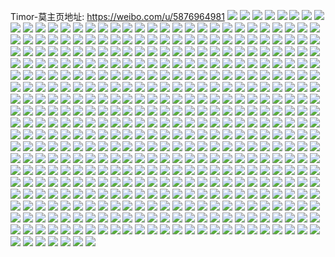 Timor-莫主页地址: https://weibo.com/u/5876964981 
![](https://wx4.sinaimg.cn/mw2000/006pJ93Lly1h924f7qcc4j31401i21kx.jpg) 
![](https://wx4.sinaimg.cn/mw2000/006pJ93Lly1h90sn4mjerj30u00u0tfz.jpg) 
![](https://wx4.sinaimg.cn/mw2000/006pJ93Lly1h8r64knorhj30u0140gus.jpg) 
![](https://wx4.sinaimg.cn/mw2000/006pJ93Lly1h8r64l2f9gj30u0140ags.jpg) 
![](https://wx4.sinaimg.cn/mw2000/006pJ93Lly1h8r64lnqp0j30u01407iq.jpg) 
![](https://wx4.sinaimg.cn/mw2000/006pJ93Lly1h8r64m9gdoj30u01407bx.jpg) 
![](https://wx4.sinaimg.cn/mw2000/006pJ93Lly1h8o0p71m53j32c03404qr.jpg) 
![](https://wx4.sinaimg.cn/mw2000/006pJ93Lly1h8o0p4442xj32c03401ky.jpg) 
![](https://wx4.sinaimg.cn/mw2000/006pJ93Lly1h8o0p9tzx6j32c0340npe.jpg) 
![](https://wx4.sinaimg.cn/mw2000/006pJ93Lly1h8o0pcf5bij32c03404qq.jpg) 
![](https://wx4.sinaimg.cn/mw2000/006pJ93Lly1h87vzho1wnj31400u0dn6.jpg) 
![](https://wx4.sinaimg.cn/mw2000/006pJ93Lly1h87w0b6fq9j31400u0gsl.jpg) 
![](https://wx4.sinaimg.cn/mw2000/006pJ93Lly1h87vznxvdzj31400u07a7.jpg) 
![](https://wx4.sinaimg.cn/mw2000/006pJ93Lly1h87w05uk1rj31400u045o.jpg) 
![](https://wx4.sinaimg.cn/mw2000/006pJ93Lly1h87vzyorx6j31400u0jyd.jpg) 
![](https://wx4.sinaimg.cn/mw2000/006pJ93Lly1h87w0hpmduj31400u0q8u.jpg) 
![](https://wx4.sinaimg.cn/mw2000/006pJ93Lly1h87w1gpc05j30u00u078z.jpg) 
![](https://wx4.sinaimg.cn/mw2000/006pJ93Lly1h87w0ys5mcj31400u0wmq.jpg) 
![](https://wx4.sinaimg.cn/mw2000/006pJ93Lly1h87w12nbzej30u00u0417.jpg) 
![](https://wx4.sinaimg.cn/mw2000/006pJ93Lly1h87w18q7slj30u00u0gpx.jpg) 
![](https://wx4.sinaimg.cn/mw2000/006pJ93Lly1h87vz7owibj30u01400w6.jpg) 
![](https://wx4.sinaimg.cn/mw2000/006pJ93Lly1h87w0rmme6j31400u0n4h.jpg) 
![](https://wx4.sinaimg.cn/mw2000/006pJ93Lly1h81mxg46z9j30u0140k13.jpg) 
![](https://wx4.sinaimg.cn/mw2000/006pJ93Lly1h81mxfarq3j30u0140afz.jpg) 
![](https://wx4.sinaimg.cn/mw2000/006pJ93Lly1h576d5pbxcj30u0140doo.jpg) 
![](https://wx4.sinaimg.cn/mw2000/006pJ93Lly1h576d8ixz3j30u0140qa7.jpg) 
![](https://wx4.sinaimg.cn/mw2000/006pJ93Lly1h576d1wsbcj30u0140ahv.jpg) 
![](https://wx4.sinaimg.cn/mw2000/006pJ93Lly1h576de9eaxj31400u0gty.jpg) 
![](https://wx4.sinaimg.cn/mw2000/006pJ93Lly1h4wvq4cy37j30tu0tu79f.jpg) 
![](https://wx4.sinaimg.cn/mw2000/006pJ93Lly1h3f3fg6i05j3280313npf.jpg) 
![](https://wx4.sinaimg.cn/mw2000/006pJ93Lly1h3f3fdq78tj328030v1l0.jpg) 
![](https://wx4.sinaimg.cn/mw2000/006pJ93Lly1h33kcjbjspj32802yokjn.jpg) 
![](https://wx4.sinaimg.cn/mw2000/006pJ93Lly1h33kcs72n7j32802yohdv.jpg) 
![](https://wx4.sinaimg.cn/mw2000/006pJ93Lly1h33kd1durzj32802yohdv.jpg) 
![](https://wx4.sinaimg.cn/mw2000/006pJ93Lly1h33kcbj1k7j32802yonpf.jpg) 
![](https://wx4.sinaimg.cn/mw2000/006pJ93Lly1h2sqs67wxoj30u0140wtz.jpg) 
![](https://wx4.sinaimg.cn/mw2000/006pJ93Lly1h2rcz3oz01j30m80m8tag.jpg) 
![](https://wx4.sinaimg.cn/mw2000/006pJ93Lly1h2rcz3y85kj30m80m80vz.jpg) 
![](https://wx4.sinaimg.cn/mw2000/006pJ93Lly1h2rcz3f1z3j30m80m80vp.jpg) 
![](https://wx4.sinaimg.cn/mw2000/006pJ93Lly1h2rcz47c9nj30m80m8go2.jpg) 
![](https://wx4.sinaimg.cn/mw2000/006pJ93Lly1h2rcz4h789j30m80m8td0.jpg) 
![](https://wx4.sinaimg.cn/mw2000/006pJ93Lly1h2rco8uwjoj30hs0hsgm5.jpg) 
![](https://wx4.sinaimg.cn/mw2000/006pJ93Lly1h2rco8krf8j30hs0hstak.jpg) 
![](https://wx4.sinaimg.cn/mw2000/006pJ93Lly1h2rco96gycj30hs0hsq45.jpg) 
![](https://wx4.sinaimg.cn/mw2000/006pJ93Lly1h2rco9g038j30hs0hswfp.jpg) 
![](https://wx4.sinaimg.cn/mw2000/006pJ93Lly1h2rco9tawpj309q09qaa7.jpg) 
![](https://wx4.sinaimg.cn/mw2000/006pJ93Lly1h2rcl9sy8mj30m80m8aft.jpg) 
![](https://wx4.sinaimg.cn/mw2000/006pJ93Lly1h2rcla1ez7j30m80m8n1u.jpg) 
![](https://wx4.sinaimg.cn/mw2000/006pJ93Lly1h2rcl9h6woj30m80m80y6.jpg) 
![](https://wx4.sinaimg.cn/mw2000/006pJ93Lly1h2rclaaj1xj30m80m8ju3.jpg) 
![](https://wx4.sinaimg.cn/mw2000/006pJ93Lly1h2hlut1ta0j30u0140gtk.jpg) 
![](https://wx4.sinaimg.cn/mw2000/006pJ93Lly1h2f4laupaij30u01syq6n.jpg) 
![](https://wx4.sinaimg.cn/mw2000/006pJ93Lly1h28e3aglh6j30f80f77dv.jpg) 
![](https://wx4.sinaimg.cn/mw2000/006pJ93Lly1h28e3biq2uj30f30eyn5i.jpg) 
![](https://wx4.sinaimg.cn/mw2000/006pJ93Lly1h28e3d6m2fj30f60f3ti1.jpg) 
![](https://wx4.sinaimg.cn/mw2000/006pJ93Lly1h28e3esradj30f50f6gvt.jpg) 
![](https://wx4.sinaimg.cn/mw2000/006pJ93Lly1h28e399mj1j30f20cydks.jpg) 
![](https://wx4.sinaimg.cn/mw2000/006pJ93Lly1h25tecry1bj30m80m80va.jpg) 
![](https://wx4.sinaimg.cn/mw2000/006pJ93Lly1h25tea9nnjj30m80m8add.jpg) 
![](https://wx4.sinaimg.cn/mw2000/006pJ93Lly1h25tef6co2j30m80m8n0q.jpg) 
![](https://wx4.sinaimg.cn/mw2000/006pJ93Lly1h25tegrqexj30m80m8jtf.jpg) 
![](https://wx4.sinaimg.cn/mw2000/006pJ93Lly1h25t9qy822j30m80m8ah8.jpg) 
![](https://wx4.sinaimg.cn/mw2000/006pJ93Lly1h25t9vefybj30rs0rs7dh.jpg) 
![](https://wx4.sinaimg.cn/mw2000/006pJ93Lly1h25t9p2t9vj30rs0rsn3p.jpg) 
![](https://wx4.sinaimg.cn/mw2000/006pJ93Lly1h25ta062aaj30rs0rs12t.jpg) 
![](https://wx4.sinaimg.cn/mw2000/006pJ93Lly1h25ta3lmyej30rs0rswms.jpg) 
![](https://wx4.sinaimg.cn/mw2000/006pJ93Lly1h1wzzw1aqsj30j60e13yr.jpg) 
![](https://wx4.sinaimg.cn/mw2000/006pJ93Lly1h1jrjxnj2qj30wi1yce81.jpg) 
![](https://wx4.sinaimg.cn/mw2000/006pJ93Lly1h1ia2dp0vhj30tu0tu48h.jpg) 
![](https://wx4.sinaimg.cn/mw2000/006pJ93Lly1h1ia2gouukj30tu0tugtb.jpg) 
![](https://wx4.sinaimg.cn/mw2000/006pJ93Lly1h1ia415dhwj30tu0tugu9.jpg) 
![](https://wx4.sinaimg.cn/mw2000/006pJ93Lly1h1ia3xygy2j30tu0tutjn.jpg) 
![](https://wx4.sinaimg.cn/mw2000/006pJ93Lly1h1e167te9zj30u01t00ys.jpg) 
![](https://wx4.sinaimg.cn/mw2000/006pJ93Lly1h140bjzfi9j32c02c0b2a.jpg) 
![](https://wx4.sinaimg.cn/mw2000/006pJ93Lly1h11q59o06rj30sh0rrdgw.jpg) 
![](https://wx4.sinaimg.cn/mw2000/006pJ93Lly1h0xetw3t0gj32802yo7wj.jpg) 
![](https://wx4.sinaimg.cn/mw2000/006pJ93Lly1h0xetxswgkj32c02c0hdu.jpg) 
![](https://wx4.sinaimg.cn/mw2000/006pJ93Lly1h0vk3rbs4wj32802yo7wj.jpg) 
![](https://wx4.sinaimg.cn/mw2000/006pJ93Lly1h0vk3sz4gvj32c02c0x6p.jpg) 
![](https://wx4.sinaimg.cn/mw2000/006pJ93Lly1h0szdsysehj30u0140k5u.jpg) 
![](https://wx4.sinaimg.cn/mw2000/006pJ93Lly1h0szdr4gh5j30u0140aqo.jpg) 
![](https://wx4.sinaimg.cn/mw2000/006pJ93Lly1gxonzbind6j30u00u0doe.jpg) 
![](https://wx4.sinaimg.cn/mw2000/006pJ93Lly1gxonzaqv9bj30u00u0tek.jpg) 
![](https://wx4.sinaimg.cn/mw2000/006pJ93Lly1gxonzd3b37j30u00u045q.jpg) 
![](https://wx4.sinaimg.cn/mw2000/006pJ93Lly1gxonzdwq2fj30u00xsqa4.jpg) 
![](https://wx4.sinaimg.cn/mw2000/006pJ93Lly1gxmzpj1d9yj30v91voadu.jpg) 
![](https://wx4.sinaimg.cn/mw2000/006pJ93Lly1gxg59sckmfj30u0140qch.jpg) 
![](https://wx4.sinaimg.cn/mw2000/006pJ93Lly1gxfmrpqo01j31ga1zkqv6.jpg) 
![](https://wx4.sinaimg.cn/mw2000/006pJ93Lly1gx7imzb51jj32c0340kjm.jpg) 
![](https://wx4.sinaimg.cn/mw2000/006pJ93Lly1gx7im4tn5qj32c02c0x6p.jpg) 
![](https://wx4.sinaimg.cn/mw2000/006pJ93Lly1gx7ina8i65j32c02c0u0x.jpg) 
![](https://wx4.sinaimg.cn/mw2000/006pJ93Lly1gx7ipm586lj30u0140aql.jpg) 
![](https://wx4.sinaimg.cn/mw2000/006pJ93Lly1gwzcbeiid2j30mi140qfy.jpg) 
![](https://wx4.sinaimg.cn/mw2000/006pJ93Lly1gwx4v6eb9uj32c02c0npe.jpg) 
![](https://wx4.sinaimg.cn/mw2000/006pJ93Lly1gwx4vasywxj32c02c0b2a.jpg) 
![](https://wx4.sinaimg.cn/mw2000/006pJ93Lly1gwx4v1h3nxj32c02c01ky.jpg) 
![](https://wx4.sinaimg.cn/mw2000/006pJ93Lly1gvvxlpyxr8j30u01407fp.jpg) 
![](https://wx4.sinaimg.cn/mw2000/006pJ93Lly1gvvxlqiesoj30u0140k4a.jpg) 
![](https://wx4.sinaimg.cn/mw2000/006pJ93Lly1gvvxlqzbb9j30u014015c.jpg) 
![](https://wx4.sinaimg.cn/mw2000/006pJ93Lgy1gv0zoe1k5rj61400u0gog02.jpg) 
![](https://wx4.sinaimg.cn/mw2000/006pJ93Lgy1gv0zoevbgmj61400u0dj302.jpg) 
![](https://wx4.sinaimg.cn/mw2000/006pJ93Lgy1gv0zofupe0j61400u0wl302.jpg) 
![](https://wx4.sinaimg.cn/mw2000/006pJ93Lgy1gv0zogmgznj61400u0gsm02.jpg) 
![](https://wx4.sinaimg.cn/mw2000/006pJ93Lly1guwi7605rgj60j60j675w02.jpg) 
![](https://wx4.sinaimg.cn/mw2000/006pJ93Lgy1guw4apzptbj60qo0qo0up02.jpg) 
![](https://wx4.sinaimg.cn/mw2000/006pJ93Lgy1guw4aqjttbj60qo0qo0t602.jpg) 
![](https://wx4.sinaimg.cn/mw2000/006pJ93Lgy1guw4ar2u7dj60lg0lg3z502.jpg) 
![](https://wx4.sinaimg.cn/mw2000/006pJ93Lgy1guw4aroxeej60qo0qo76n02.jpg) 
![](https://wx4.sinaimg.cn/mw2000/006pJ93Lgy1guv1luhxz6j60qo0xcjuw02.jpg) 
![](https://wx4.sinaimg.cn/mw2000/006pJ93Lgy1guv1lvb64vj60qo0xctb602.jpg) 
![](https://wx4.sinaimg.cn/mw2000/006pJ93Lgy1guv1lwktzjj60qo0xcwm302.jpg) 
![](https://wx4.sinaimg.cn/mw2000/006pJ93Lgy1guv1lyv9orj60qo0xcwjm02.jpg) 
![](https://wx4.sinaimg.cn/mw2000/006pJ93Lgy1guv1m0a51gj60qo0xcq4x02.jpg) 
![](https://wx4.sinaimg.cn/mw2000/006pJ93Lgy1guv1m15twnj60qo0xc42002.jpg) 
![](https://wx4.sinaimg.cn/mw2000/006pJ93Lgy1guv1m3s7b1j60qo0xcjzm02.jpg) 
![](https://wx4.sinaimg.cn/mw2000/006pJ93Lgy1guv1m4kxfxj60qo0xctb202.jpg) 
![](https://wx4.sinaimg.cn/mw2000/006pJ93Lgy1guv1m5mvcuj60qo0xcadq02.jpg) 
![](https://wx4.sinaimg.cn/mw2000/006pJ93Lly1guu1pmwn88j61400u0q6m02.jpg) 
![](https://wx4.sinaimg.cn/mw2000/006pJ93Lly1guu1pnbk5gj61400u0ac802.jpg) 
![](https://wx4.sinaimg.cn/mw2000/006pJ93Lly1gutb1mul4qj60u00u078h02.jpg) 
![](https://wx4.sinaimg.cn/mw2000/006pJ93Lly1gutb1olivwj30u00u077u.jpg) 
![](https://wx4.sinaimg.cn/mw2000/006pJ93Lly1gutb1prxsbj60u00u0gp102.jpg) 
![](https://wx4.sinaimg.cn/mw2000/006pJ93Lly1gutb1qf9muj60u00u042502.jpg) 
![](https://wx4.sinaimg.cn/mw2000/006pJ93Lly1gutb1t6ezuj60u00u0q6x02.jpg) 
![](https://wx4.sinaimg.cn/mw2000/006pJ93Lly1gutb1u0q28j30u00u0wik.jpg) 
![](https://wx4.sinaimg.cn/mw2000/006pJ93Lly1gut0nql1dfj61400u00x702.jpg) 
![](https://wx4.sinaimg.cn/mw2000/006pJ93Lly1gut0nr0trpj60u0140gqa02.jpg) 
![](https://wx4.sinaimg.cn/mw2000/006pJ93Lly1gupgy0mw4rj60u0140n3602.jpg) 
![](https://wx4.sinaimg.cn/mw2000/006pJ93Lly1gupgy11pr6j60u0140qal02.jpg) 
![](https://wx4.sinaimg.cn/mw2000/006pJ93Lly1gupgy1gbljj60u0140wks02.jpg) 
![](https://wx4.sinaimg.cn/mw2000/006pJ93Lly1gupgy1usiij61400u0n7d02.jpg) 
![](https://wx4.sinaimg.cn/mw2000/006pJ93Lly1gupgy2k3j8j61400u0agz02.jpg) 
![](https://wx4.sinaimg.cn/mw2000/006pJ93Lly1gupgy32vwfj60u0140tl002.jpg) 
![](https://wx4.sinaimg.cn/mw2000/006pJ93Lly1gucw9bx15aj60u01hc12302.jpg) 
![](https://wx4.sinaimg.cn/mw2000/006pJ93Lly1gu7psthqbdj30u0140wq7.jpg) 
![](https://wx4.sinaimg.cn/mw2000/006pJ93Lly1gu7psu347nj30u01407fx.jpg) 
![](https://wx4.sinaimg.cn/mw2000/006pJ93Lly1gtrw0kp0iuj30u0140n2q.jpg) 
![](https://wx4.sinaimg.cn/mw2000/006pJ93Lly1gtrw0la8w7j30u0140n3f.jpg) 
![](https://wx4.sinaimg.cn/mw2000/006pJ93Lly1gtaa1yj6kij30u01hcwww.jpg) 
![](https://wx4.sinaimg.cn/mw2000/006pJ93Lly1gtaa1zjnsyj30u01hch0e.jpg) 
![](https://wx4.sinaimg.cn/mw2000/006pJ93Lly1gtaa3eks3sj30u01hc7ky.jpg) 
![](https://wx4.sinaimg.cn/mw2000/006pJ93Lly1gtaa206ithj30u01hcdub.jpg) 
![](https://wx4.sinaimg.cn/mw2000/006pJ93Lly1gt4t7rnpsmj30u00u078h.jpg) 
![](https://wx4.sinaimg.cn/mw2000/006pJ93Lly1gt3ct853fyj30u01hcgv8.jpg) 
![](https://wx4.sinaimg.cn/mw2000/006pJ93Lly1gt3ct8qozpj30u01hc7ds.jpg) 
![](https://wx4.sinaimg.cn/mw2000/006pJ93Lly1gt3ct9eeqcj30u00u045j.jpg) 
![](https://wx4.sinaimg.cn/mw2000/006pJ93Lly1gszukbtjvdj30u00u0dke.jpg) 
![](https://wx4.sinaimg.cn/mw2000/006pJ93Lly1gsxm000txyj30u0140dru.jpg) 
![](https://wx4.sinaimg.cn/mw2000/006pJ93Lly1gsxlzz6v87j30u0140n46.jpg) 
![](https://wx4.sinaimg.cn/mw2000/006pJ93Lly1gsxm6o8fdkj30u014016y.jpg) 
![](https://wx4.sinaimg.cn/mw2000/006pJ93Lly1gsgeulv9stj30j60cstal.jpg) 
![](https://wx4.sinaimg.cn/mw2000/006pJ93Lly1gsb2rl9m20j30u00u0q5h.jpg) 
![](https://wx4.sinaimg.cn/mw2000/006pJ93Lly1gsb2rlq6otj30u00u0go2.jpg) 
![](https://wx4.sinaimg.cn/mw2000/006pJ93Lly1grt7s2ilqwj30u0140qba.jpg) 
![](https://wx4.sinaimg.cn/mw2000/006pJ93Lly1grt7s33i2cj30u0140wky.jpg) 
![](https://wx4.sinaimg.cn/mw2000/006pJ93Lly1grt7s3psa4j30u0140q90.jpg) 
![](https://wx4.sinaimg.cn/mw2000/006pJ93Lly1grt7s4dy1qj30u0140n2z.jpg) 
![](https://wx4.sinaimg.cn/mw2000/006pJ93Lly1grm62vi4owj30u0140gtu.jpg) 
![](https://wx4.sinaimg.cn/mw2000/006pJ93Lly1grm62xckcuj31400u0gu6.jpg) 
![](https://wx4.sinaimg.cn/mw2000/006pJ93Lly1gri1il349hj31i0200npf.jpg) 
![](https://wx4.sinaimg.cn/mw2000/006pJ93Lly1gri1qwehfhj31i0200qv7.jpg) 
![](https://wx4.sinaimg.cn/mw2000/006pJ93Lly1gri1ngihq2j30qc2n4dza.jpg) 
![](https://wx4.sinaimg.cn/mw2000/006pJ93Lly1gri1juafnsj33342bcqv6.jpg) 
![](https://wx4.sinaimg.cn/mw2000/006pJ93Lly1grfr6bejebj30u0140gue.jpg) 
![](https://wx4.sinaimg.cn/mw2000/006pJ93Lly1grfr6cqamcj30u0140k30.jpg) 
![](https://wx4.sinaimg.cn/mw2000/006pJ93Lly1grfr6deq5dj30u0140n1x.jpg) 
![](https://wx4.sinaimg.cn/mw2000/006pJ93Lly1grfr6fcwoyj30u01404cm.jpg) 
![](https://wx4.sinaimg.cn/mw2000/006pJ93Lly1grbvaxcpi6j30u0140wmq.jpg) 
![](https://wx4.sinaimg.cn/mw2000/006pJ93Lly1grbvaxuwwyj30u01400z6.jpg) 
![](https://wx4.sinaimg.cn/mw2000/006pJ93Lly1grbvayxgitj30u00u0n33.jpg) 
![](https://wx4.sinaimg.cn/mw2000/006pJ93Lly1gr3tqvi6okj30u0140ak0.jpg) 
![](https://wx4.sinaimg.cn/mw2000/006pJ93Lly1gpm2oookd0j31c01c07wi.jpg) 
![](https://wx4.sinaimg.cn/mw2000/006pJ93Lly1gpm2opawkqj31c01c0b2a.jpg) 
![](https://wx4.sinaimg.cn/mw2000/006pJ93Lly1gpm2opwhvcj31c01c04qq.jpg) 
![](https://wx4.sinaimg.cn/mw2000/006pJ93Lly1gpm2ufsvmwj31c01c0hdu.jpg) 
![](https://wx4.sinaimg.cn/mw2000/006pJ93Lly1gpm2oqi24nj31c01c0b2a.jpg) 
![](https://wx4.sinaimg.cn/mw2000/006pJ93Lly1gpm2tgpp3oj309q09qt99.jpg) 
![](https://wx4.sinaimg.cn/mw2000/006pJ93Lly1gpb4x6ixe5j31400u0tdk.jpg) 
![](https://wx4.sinaimg.cn/mw2000/006pJ93Lly1gpb4x7jro2j31400u0af2.jpg) 
![](https://wx4.sinaimg.cn/mw2000/006pJ93Lly1gpb4x8v7ggj30u010bae4.jpg) 
![](https://wx4.sinaimg.cn/mw2000/006pJ93Lly1gp162h180nj31400u0gq1.jpg) 
![](https://wx4.sinaimg.cn/mw2000/006pJ93Lly1gp165q3a4jj31hc0u0jyr.jpg) 
![](https://wx4.sinaimg.cn/mw2000/006pJ93Lly1gp165qpxw1j31400u0dpa.jpg) 
![](https://wx4.sinaimg.cn/mw2000/006pJ93Lly1gp165r8dbtj31hc0u0afb.jpg) 
![](https://wx4.sinaimg.cn/mw2000/006pJ93Lly1gp165ry9d8j31hc0u0tlc.jpg) 
![](https://wx4.sinaimg.cn/mw2000/006pJ93Lly1gp165sjwmbj31hc0u04bn.jpg) 
![](https://wx4.sinaimg.cn/mw2000/006pJ93Lly1govz6olntmj30u01hc446.jpg) 
![](https://wx4.sinaimg.cn/mw2000/006pJ93Lly1gotoj17ssdj30sg0sgq5t.jpg) 
![](https://wx4.sinaimg.cn/mw2000/006pJ93Lly1got779l9ejj31c01c0b2a.jpg) 
![](https://wx4.sinaimg.cn/mw2000/006pJ93Lly1got77af92uj31c01c01ky.jpg) 
![](https://wx4.sinaimg.cn/mw2000/006pJ93Lly1got77b32wrj31i01i01ky.jpg) 
![](https://wx4.sinaimg.cn/mw2000/006pJ93Lly1gob5rd6y4vj30u0140qd6.jpg) 
![](https://wx4.sinaimg.cn/mw2000/006pJ93Lly1gob5reb8jmj30u0140q9z.jpg) 
![](https://wx4.sinaimg.cn/mw2000/006pJ93Lly1gob5rfinbqj31400u0wyw.jpg) 
![](https://wx4.sinaimg.cn/mw2000/006pJ93Lly1gob5rgpeizj31400u0qlk.jpg) 
![](https://wx4.sinaimg.cn/mw2000/006pJ93Lly1gob6oueogbj30u00u0jvj.jpg) 
![](https://wx4.sinaimg.cn/mw2000/006pJ93Lly1gob6ovhnbej30u0140djd.jpg) 
![](https://wx4.sinaimg.cn/mw2000/006pJ93Lly1go94e6wgeij30u0140wo0.jpg) 
![](https://wx4.sinaimg.cn/mw2000/006pJ93Lly1go94e7u972j30u014048d.jpg) 
![](https://wx4.sinaimg.cn/mw2000/006pJ93Lly1go94e8eoymj31400u0ad8.jpg) 
![](https://wx4.sinaimg.cn/mw2000/006pJ93Lly1go94e8whb3j30u00u010f.jpg) 
![](https://wx4.sinaimg.cn/mw2000/006pJ93Lly1go94e9r3y0j30u00u0gp8.jpg) 
![](https://wx4.sinaimg.cn/mw2000/006pJ93Lly1go94eabawnj31400u0tcr.jpg) 
![](https://wx4.sinaimg.cn/mw2000/006pJ93Lly1go77947y1wj31401hcx6p.jpg) 
![](https://wx4.sinaimg.cn/mw2000/006pJ93Lly1go7794wx69j32ea35snpd.jpg) 
![](https://wx4.sinaimg.cn/mw2000/006pJ93Lly1go7796bketj33342bchdu.jpg) 
![](https://wx4.sinaimg.cn/mw2000/006pJ93Lly1go3nfz9x0zj30u00u0n3u.jpg) 
![](https://wx4.sinaimg.cn/mw2000/006pJ93Lly1go3nfznqjnj30u00u0q9e.jpg) 
![](https://wx4.sinaimg.cn/mw2000/006pJ93Lly1go3ng07txcj30u00u0jxo.jpg) 
![](https://wx4.sinaimg.cn/mw2000/006pJ93Lly1gnmw3ddtjxj31401hcnpd.jpg) 
![](https://wx4.sinaimg.cn/mw2000/006pJ93Lly1gncv9e2wx8j30u0140djm.jpg) 
![](https://wx4.sinaimg.cn/mw2000/006pJ93Lly1gn4lyzt88fj30u0140ag6.jpg) 
![](https://wx4.sinaimg.cn/mw2000/006pJ93Lly1gmtzcjm9thj30u0140799.jpg) 
![](https://wx4.sinaimg.cn/mw2000/006pJ93Lly1gmtzck513cj30u0140n23.jpg) 
![](https://wx4.sinaimg.cn/mw2000/006pJ93Lly1gm4xzcco77j30u014011q.jpg) 
![](https://wx4.sinaimg.cn/mw2000/006pJ93Lly1glzguu6lflj31400u0qa7.jpg) 
![](https://wx4.sinaimg.cn/mw2000/006pJ93Lly1glzguv28nyj31400u0afl.jpg) 
![](https://wx4.sinaimg.cn/mw2000/006pJ93Lly1glzvht87h7j30u0140wjw.jpg) 
![](https://wx4.sinaimg.cn/mw2000/006pJ93Lly1glxtu7dyfvj30u0140462.jpg) 
![](https://wx4.sinaimg.cn/mw2000/006pJ93Lly1glxtu7s0zsj31400u0gqp.jpg) 
![](https://wx4.sinaimg.cn/mw2000/006pJ93Lly1glwul1cb55j30u0140gt4.jpg) 
![](https://wx4.sinaimg.cn/mw2000/006pJ93Lly1glwul1zjs3j30u0140dnf.jpg) 
![](https://wx4.sinaimg.cn/mw2000/006pJ93Lly1glwul2mz5ij30u0140jyd.jpg) 
![](https://wx4.sinaimg.cn/mw2000/006pJ93Lly1glvxd4hkj0j30j60csdhs.jpg) 
![](https://wx4.sinaimg.cn/mw2000/006pJ93Lly1glbn63r9g9j30u0140drk.jpg) 
![](https://wx4.sinaimg.cn/mw2000/006pJ93Lly1gl6p8uki0kj30u0140dm3.jpg) 
![](https://wx4.sinaimg.cn/mw2000/006pJ93Lly1gl5rzdbemcj30u0140na2.jpg) 
![](https://wx4.sinaimg.cn/mw2000/006pJ93Lly1gl5rzbu4b4j30u0140n9l.jpg) 
![](https://wx4.sinaimg.cn/mw2000/006pJ93Lly1gl5sq9entpj31400u07g7.jpg) 
![](https://wx4.sinaimg.cn/mw2000/006pJ93Lly1gl42a7pmwpj33342bckjn.jpg) 
![](https://wx4.sinaimg.cn/mw2000/006pJ93Lly1gl42a8si7tj32ea35skjl.jpg) 
![](https://wx4.sinaimg.cn/mw2000/006pJ93Lly1gl3tghevl4j30u01407fv.jpg) 
![](https://wx4.sinaimg.cn/mw2000/006pJ93Lly1gl3tiawf50j30u0140tch.jpg) 
![](https://wx4.sinaimg.cn/mw2000/006pJ93Lly1gl3tibeiruj30u0140n92.jpg) 
![](https://wx4.sinaimg.cn/mw2000/006pJ93Lly1gl3tibwz8kj31400u0ain.jpg) 
![](https://wx4.sinaimg.cn/mw2000/006pJ93Lly1gl1ez3a72pj30u0140466.jpg) 
![](https://wx4.sinaimg.cn/mw2000/006pJ93Lly1gkyxqnve1xj31401hc1ky.jpg) 
![](https://wx4.sinaimg.cn/mw2000/006pJ93Lly1gkyxqoutyxj31401hcx6p.jpg) 
![](https://wx4.sinaimg.cn/mw2000/006pJ93Lly1gkue8qfsnuj30u0140q7o.jpg) 
![](https://wx4.sinaimg.cn/mw2000/006pJ93Lly1gkue8rxmbej30u0140tew.jpg) 
![](https://wx4.sinaimg.cn/mw2000/006pJ93Lly1gktjx21r5kj30u0140tg0.jpg) 
![](https://wx4.sinaimg.cn/mw2000/006pJ93Lly1gknysvvv8qj31401hcx6p.jpg) 
![](https://wx4.sinaimg.cn/mw2000/006pJ93Lly1gknyswzqnfj31401hcnpd.jpg) 
![](https://wx4.sinaimg.cn/mw2000/006pJ93Lly1gknysxlonuj31401hcu0x.jpg) 
![](https://wx4.sinaimg.cn/mw2000/006pJ93Lly1gknysy4hogj31401hcnpd.jpg) 
![](https://wx4.sinaimg.cn/mw2000/006pJ93Lly1gkmqnpevbaj32bc334e82.jpg) 
![](https://wx4.sinaimg.cn/mw2000/006pJ93Lly1gkkh4wee9kj31401hc4qq.jpg) 
![](https://wx4.sinaimg.cn/mw2000/006pJ93Lly1gkj9l3wy68j31401hcb2a.jpg) 
![](https://wx4.sinaimg.cn/mw2000/006pJ93Lly1gke6u47diyj31401hc4qq.jpg) 
![](https://wx4.sinaimg.cn/mw2000/006pJ93Lly1gk8w7la7iej32ea35shdt.jpg) 
![](https://wx4.sinaimg.cn/mw2000/006pJ93Lly1gk8w8el5xxj33342bc4qr.jpg) 
![](https://wx4.sinaimg.cn/mw2000/006pJ93Lly1gk8w8y62f0j33342bcu0z.jpg) 
![](https://wx4.sinaimg.cn/mw2000/006pJ93Lly1gk8w8z0j6vj30qc30ytru.jpg) 
![](https://wx4.sinaimg.cn/mw2000/006pJ93Lly1gk60hwjizoj30u0140n5p.jpg) 
![](https://wx4.sinaimg.cn/mw2000/006pJ93Lly1gk60hxxnimj30u0140475.jpg) 
![](https://wx4.sinaimg.cn/mw2000/006pJ93Lly1gk60i0ipkuj30u01404bp.jpg) 
![](https://wx4.sinaimg.cn/mw2000/006pJ93Lly1gk60i33r4dj30u00z778w.jpg) 
![](https://wx4.sinaimg.cn/mw2000/006pJ93Lly1gk60i214omj31400u0dsh.jpg) 
![](https://wx4.sinaimg.cn/mw2000/006pJ93Lly1gk60i56pevj30u014078t.jpg) 
![](https://wx4.sinaimg.cn/mw2000/006pJ93Lly1gk60i7krw9j31400u0tdy.jpg) 
![](https://wx4.sinaimg.cn/mw2000/006pJ93Lly1gk60i8gox6j31400u0tdd.jpg) 
![](https://wx4.sinaimg.cn/mw2000/006pJ93Lly1gk60hvn34oj30u0140jul.jpg) 
![](https://wx4.sinaimg.cn/mw2000/006pJ93Lly1gk60i9di0qj31400u041t.jpg) 
![](https://wx4.sinaimg.cn/mw2000/006pJ93Lly1gk4pcivk1nj30wn1akkde.jpg) 
![](https://wx4.sinaimg.cn/mw2000/006pJ93Lly1gk43m1uwzkj31401i27wj.jpg) 
![](https://wx4.sinaimg.cn/mw2000/006pJ93Lly1gk3mxppj32j31401hcqv6.jpg) 
![](https://wx4.sinaimg.cn/mw2000/006pJ93Lly1gk3mxqdv29j31401hc4qq.jpg) 
![](https://wx4.sinaimg.cn/mw2000/006pJ93Lly1gk3mxqv637j30u01uo4qp.jpg) 
![](https://wx4.sinaimg.cn/mw2000/006pJ93Lly1gk3mxsjn49j32bc334u0y.jpg) 
![](https://wx4.sinaimg.cn/mw2000/006pJ93Lly1gk3mxtstooj32bc334x6q.jpg) 
![](https://wx4.sinaimg.cn/mw2000/006pJ93Lly1gk3mxrl19rj33342bckjm.jpg) 
![](https://wx4.sinaimg.cn/mw2000/006pJ93Lly1gjx236xkr4j31hc140b2a.jpg) 
![](https://wx4.sinaimg.cn/mw2000/006pJ93Lly1gjx237owjij31hc140e82.jpg) 
![](https://wx4.sinaimg.cn/mw2000/006pJ93Lly1gjx2389cz4j31hc140b2a.jpg) 
![](https://wx4.sinaimg.cn/mw2000/006pJ93Lly1gjx238tno7j31hc140b2a.jpg) 
![](https://wx4.sinaimg.cn/mw2000/006pJ93Lly1gjx239nx2aj31hc140b2a.jpg) 
![](https://wx4.sinaimg.cn/mw2000/006pJ93Lly1gjx23an04pj33342bchdu.jpg) 
![](https://wx4.sinaimg.cn/mw2000/006pJ93Lly1gjx23bepd5j33342bcb2a.jpg) 
![](https://wx4.sinaimg.cn/mw2000/006pJ93Lly1gjx23c3c9oj33342bc1ky.jpg) 
![](https://wx4.sinaimg.cn/mw2000/006pJ93Lly1gjx23cwjvfj33342bckjm.jpg) 
![](https://wx4.sinaimg.cn/mw2000/006pJ93Lly1gjomti33ypj30u0140gv4.jpg) 
![](https://wx4.sinaimg.cn/mw2000/006pJ93Lly1gjc8jfleuqj31ho1zkb2c.jpg) 
![](https://wx4.sinaimg.cn/mw2000/006pJ93Lly1gj9p2sw4rqj30u0140wru.jpg) 
![](https://wx4.sinaimg.cn/mw2000/006pJ93Lly1gj3f54jzdrj30u0140doh.jpg) 
![](https://wx4.sinaimg.cn/mw2000/006pJ93Lly1gj3f55cj47j30u0140tij.jpg) 
![](https://wx4.sinaimg.cn/mw2000/006pJ93Lly1gj3f544mgoj30u014011c.jpg) 
![](https://wx4.sinaimg.cn/mw2000/006pJ93Lly1gj36y2p9kij30u0140gxb.jpg) 
![](https://wx4.sinaimg.cn/mw2000/006pJ93Lly1gih9pw6gfdj31ho1zku10.jpg) 
![](https://wx4.sinaimg.cn/mw2000/006pJ93Lly1gidd8qck2ej31ho1zkkjo.jpg) 
![](https://wx4.sinaimg.cn/mw2000/006pJ93Lly1gi17vzexh6j31a11a1b2a.jpg) 
![](https://wx4.sinaimg.cn/mw2000/006pJ93Lly1ghyxtiid54j31ho1zknpg.jpg) 
![](https://wx4.sinaimg.cn/mw2000/006pJ93Lly1ghm4bsfhevj31ho1zkhdw.jpg) 
![](https://wx4.sinaimg.cn/mw2000/006pJ93Lly1ghbjwppd7jj30u0140n7s.jpg) 
![](https://wx4.sinaimg.cn/mw2000/006pJ93Lly1ghagvay15bj30u0140wqw.jpg) 
![](https://wx4.sinaimg.cn/mw2000/006pJ93Lly1ghagucf9dqj30u0140wqz.jpg) 
![](https://wx4.sinaimg.cn/mw2000/006pJ93Lly1ghagug9axij30u0140wpf.jpg) 
![](https://wx4.sinaimg.cn/mw2000/006pJ93Lly1gh70qhrs0lj30hs0jl3zz.jpg) 
![](https://wx4.sinaimg.cn/mw2000/006pJ93Lly1ggffiygzdrj31ho1zk4qt.jpg) 
![](https://wx4.sinaimg.cn/mw2000/006pJ93Lly1gfxu5nqq71j30mi0u0dlh.jpg) 
![](https://wx4.sinaimg.cn/mw2000/006pJ93Lly1gfxu5ooydbj30mi0u0age.jpg) 
![](https://wx4.sinaimg.cn/mw2000/006pJ93Lly1gcse4kv03zj30u10u00yv.jpg) 
![](https://wx4.sinaimg.cn/mw2000/006pJ93Lly1gcrs1dgum3j30u00u0tcu.jpg) 
![](https://wx4.sinaimg.cn/mw2000/006pJ93Lly1gc7a96sh81j30u01hcdzo.jpg) 
![](https://wx4.sinaimg.cn/mw2000/006pJ93Lly1gc7a97hd2uj30u01hce0j.jpg) 
![](https://wx4.sinaimg.cn/mw2000/006pJ93Lly1gc45ibazh9j32c02c0wu0.jpg) 
![](https://wx4.sinaimg.cn/mw2000/006pJ93Lly1gc45i9o2v3j32c02c0wxt.jpg) 
![](https://wx4.sinaimg.cn/mw2000/006pJ93Lly1gc45ic5666j30qo0qo78s.jpg) 
![](https://wx4.sinaimg.cn/mw2000/006pJ93Lly1gc45icggiej31400u0q65.jpg) 
![](https://wx4.sinaimg.cn/mw2000/006pJ93Lly1gc0qlgv965j30u00u0td6.jpg) 
![](https://wx4.sinaimg.cn/mw2000/006pJ93Lly1gc0qlfy3qgj30u00u0dk8.jpg) 
![](https://wx4.sinaimg.cn/mw2000/006pJ93Lly1gbyjt57795j30u00u0gpe.jpg) 
![](https://wx4.sinaimg.cn/mw2000/006pJ93Lly1gbyjt5j5wqj30u00u077z.jpg) 
![](https://wx4.sinaimg.cn/mw2000/006pJ93Lly1gbyjt4pcq0j30u00u07a1.jpg) 
![](https://wx4.sinaimg.cn/mw2000/006pJ93Lly1gbx8sji0qrj30u00u0n13.jpg) 
![](https://wx4.sinaimg.cn/mw2000/006pJ93Lly1gbx8six8edj30u00u0afz.jpg) 
![](https://wx4.sinaimg.cn/mw2000/006pJ93Lly1gbv3zeyupfj31400u0dr8.jpg) 
![](https://wx4.sinaimg.cn/mw2000/006pJ93Lly1gbv3zfgzg6j30u00u0wk1.jpg) 
![](https://wx4.sinaimg.cn/mw2000/006pJ93Lly1gbmesfvw5fj30u0140k11.jpg) 
![](https://wx4.sinaimg.cn/mw2000/006pJ93Lly1gbjcny1rz5j30u00u00x9.jpg) 
![](https://wx4.sinaimg.cn/mw2000/006pJ93Lly1gbejhorwo4j31hc0u0qva.jpg) 
![](https://wx4.sinaimg.cn/mw2000/006pJ93Lly1gbcnywnaimj30u00u0q8c.jpg) 
![](https://wx4.sinaimg.cn/mw2000/006pJ93Lly1gb7uukg58zj30u00u0gs3.jpg) 
![](https://wx4.sinaimg.cn/mw2000/006pJ93Lly1gb5gagg7tlj30u0140445.jpg) 
![](https://wx4.sinaimg.cn/mw2000/006pJ93Lly1gai9eplif2j30u013z168.jpg) 
![](https://wx4.sinaimg.cn/mw2000/006pJ93Lly1gadwyeou6ij30u01hcn4c.jpg) 
![](https://wx4.sinaimg.cn/mw2000/006pJ93Lly1gadwyfpwtgj30u01907ax.jpg) 
![](https://wx4.sinaimg.cn/mw2000/006pJ93Lly1gadwyh3fgoj30u0140dp8.jpg) 
![](https://wx4.sinaimg.cn/mw2000/006pJ93Lly1g9wgsabh0qj30u014013h.jpg) 
![](https://wx4.sinaimg.cn/mw2000/006pJ93Lly1g9wgmb8j7dj30u00u079o.jpg) 
![](https://wx4.sinaimg.cn/mw2000/006pJ93Lly1g9wgma64eaj30u00u0afw.jpg) 
![](https://wx4.sinaimg.cn/mw2000/006pJ93Lly1g9u3ifwx0qj30u0140ajp.jpg) 
![](https://wx4.sinaimg.cn/mw2000/006pJ93Lly1g9rz4g3u6zj30u00u044e.jpg) 
![](https://wx4.sinaimg.cn/mw2000/006pJ93Lly1g9nj20q4boj30u00u0q8l.jpg) 
![](https://wx4.sinaimg.cn/mw2000/006pJ93Lly1g9nj1zmyaaj30u00u0afk.jpg) 
![](https://wx4.sinaimg.cn/mw2000/006pJ93Lly1g9m4lqqe3gj30u00u0n4f.jpg) 
![](https://wx4.sinaimg.cn/mw2000/006pJ93Lly1g9l7ltp9u9j30u00u0dmu.jpg) 
![](https://wx4.sinaimg.cn/mw2000/006pJ93Lly1g9iqhmk667j30u00u011i.jpg) 
![](https://wx4.sinaimg.cn/mw2000/006pJ93Lly1g9hinfm29hj30u00u0gtq.jpg) 
![](https://wx4.sinaimg.cn/mw2000/006pJ93Lly1g9hinhcno8j30n01f4qbo.jpg) 
![](https://wx4.sinaimg.cn/mw2000/006pJ93Lly1g9hine183pj30ms0xoq5y.jpg) 
![](https://wx4.sinaimg.cn/mw2000/006pJ93Lly1g9d3rzfzorj30u00u0dp6.jpg) 
![](https://wx4.sinaimg.cn/mw2000/006pJ93Lly1g99lyutai5j30u01hck0m.jpg) 
![](https://wx4.sinaimg.cn/mw2000/006pJ93Lly1g99lyu1wcdj30u00u0q8q.jpg) 
![](https://wx4.sinaimg.cn/mw2000/006pJ93Lly1g99lyvl5mlj30u00u00yc.jpg) 
![](https://wx4.sinaimg.cn/mw2000/006pJ93Lly1g99lywkhnoj30u00u0dqa.jpg) 
![](https://wx4.sinaimg.cn/mw2000/006pJ93Lly1g99lyxf2b5j30u00u0guc.jpg) 
![](https://wx4.sinaimg.cn/mw2000/006pJ93Lly1g99lyy6d3vj30u00u046i.jpg) 
![](https://wx4.sinaimg.cn/mw2000/006pJ93Lly1g98hv0wsjfj30u00u07bp.jpg) 
![](https://wx4.sinaimg.cn/mw2000/006pJ93Lly1g97ww6v0udj30u0140gu8.jpg) 
![](https://wx4.sinaimg.cn/mw2000/006pJ93Lly1g97ww5iic3j30u0140473.jpg) 
![](https://wx4.sinaimg.cn/mw2000/006pJ93Lly1g970znw1xzj30u0140wrm.jpg) 
![](https://wx4.sinaimg.cn/mw2000/006pJ93Lly1g93ln0nkg7j30rs0xmtfi.jpg) 
![](https://wx4.sinaimg.cn/mw2000/006pJ93Lly1g93ln137uuj30u00u0q6m.jpg) 
![](https://wx4.sinaimg.cn/mw2000/006pJ93Lly1g93ln1vowrj31900u07gq.jpg) 
![](https://wx4.sinaimg.cn/mw2000/006pJ93Lly1g93ln2ex4rj30rs0qon4w.jpg) 
![](https://wx4.sinaimg.cn/mw2000/006pJ93Lly1g93ln30kwgj30rs0uuqb0.jpg) 
![](https://wx4.sinaimg.cn/mw2000/006pJ93Lly1g93ln0130rj30u0190446.jpg) 
![](https://wx4.sinaimg.cn/mw2000/006pJ93Lly1g93lnrlzjhj30u01hcqis.jpg) 
![](https://wx4.sinaimg.cn/mw2000/006pJ93Lly1g921ngjvmdj30u0140tmx.jpg) 
![](https://wx4.sinaimg.cn/mw2000/006pJ93Lly1g8ecnkjciqj30u00u07b8.jpg) 
![](https://wx4.sinaimg.cn/mw2000/006pJ93Lly1g7k72yb929j31hn2nex6u.jpg) 
![](https://wx4.sinaimg.cn/mw2000/006pJ93Lly1g7647y2xq1j30qo0zk7fc.jpg) 
![](https://wx4.sinaimg.cn/mw2000/006pJ93Lly1g7647yuyilj30qo0zj12u.jpg) 
![](https://wx4.sinaimg.cn/mw2000/006pJ93Lly1g72taibu82j31km2yoqvb.jpg) 
![](https://wx4.sinaimg.cn/mw2000/006pJ93Lly1g6f9da3bd8j30qo0zkdnz.jpg) 
![](https://wx4.sinaimg.cn/mw2000/006pJ93Lly1g6bqxb6ttpj31sc2dse86.jpg) 
![](https://wx4.sinaimg.cn/mw2000/006pJ93Lly1g6ahoeermaj31bf0qodsj.jpg) 
![](https://wx4.sinaimg.cn/mw2000/006pJ93Lly1g62unv9htsj30qo0qojxj.jpg) 
![](https://wx4.sinaimg.cn/mw2000/006pJ93Lly1g5zdpz6y01j31o02yoe88.jpg) 
![](https://wx4.sinaimg.cn/mw2000/006pJ93Lly1g5yb1842oaj32c02c0h9y.jpg) 
![](https://wx4.sinaimg.cn/mw2000/006pJ93Lly1g5yb0oa0hej32c02c01kx.jpg) 
![](https://wx4.sinaimg.cn/mw2000/006pJ93Lly1g5yb0w48rej32c02c0niw.jpg) 
![](https://wx4.sinaimg.cn/mw2000/006pJ93Lly1g5yb0gpf4rj32c02c0kbj.jpg) 
![](https://wx4.sinaimg.cn/mw2000/006pJ93Lly1g5yb15d6z8j32c02c0b29.jpg) 
![](https://wx4.sinaimg.cn/mw2000/006pJ93Lly1g5yb1veqecj31sc2ds4qu.jpg) 
![](https://wx4.sinaimg.cn/mw2000/006pJ93Lly1g57hx26wisj30qo1bfnb4.jpg) 
![](https://wx4.sinaimg.cn/mw2000/006pJ93Lly1g57hx5dcl2j31o02yob2h.jpg) 
![](https://wx4.sinaimg.cn/mw2000/006pJ93Lly1g57hx8r4fpj31o02yox6x.jpg) 
![](https://wx4.sinaimg.cn/mw2000/006pJ93Lly1g3fcs1t2dpj30qo0zk45e.jpg) 
![](https://wx4.sinaimg.cn/mw2000/006pJ93Lly1g2xv4c74isj31zk149kjn.jpg) 
![](https://wx4.sinaimg.cn/mw2000/006pJ93Lly1g2hoc4xh69j30sg0k60wz.jpg) 
![](https://wx4.sinaimg.cn/mw2000/006pJ93Lly1g2btigh7kuj30dw0dwmxw.jpg) 
![](https://wx4.sinaimg.cn/mw2000/006pJ93Lly1g27zlza08jj30sg0hs75e.jpg) 
![](https://wx4.sinaimg.cn/mw2000/006pJ93Lly1g26sniyrmnj31sc2dsu11.jpg) 
![](https://wx4.sinaimg.cn/mw2000/006pJ93Lly1g1ak0tkcd8j30yi1pchdv.jpg) 
![](https://wx4.sinaimg.cn/mw2000/006pJ93Lly1g0ypl6kkdgj32ds1scqvb.jpg) 
![](https://wx4.sinaimg.cn/mw2000/006pJ93Lly1g0dalwzts9j30qo1bfn2w.jpg) 
![](https://wx4.sinaimg.cn/mw2000/006pJ93Lly1g0brr6931nj30qo0zkdpg.jpg) 
![](https://wx4.sinaimg.cn/mw2000/006pJ93Lly1g0awik665qj30qo1bfn4b.jpg) 
![](https://wx4.sinaimg.cn/mw2000/006pJ93Lly1g07cig9wu6j30qo0qo43t.jpg) 
![](https://wx4.sinaimg.cn/mw2000/006pJ93Lly1g053vxsqjij30qo0qon17.jpg) 
![](https://wx4.sinaimg.cn/mw2000/006pJ93Lly1g00ol3983cj30qo0zkn5q.jpg) 
![](https://wx4.sinaimg.cn/mw2000/006pJ93Lly1fzpq8kpq5zj30qo0ziti8.jpg) 
![](https://wx4.sinaimg.cn/mw2000/006pJ93Lly1fz57pka7woj31sg2dse85.jpg) 
![](https://wx4.sinaimg.cn/mw2000/006pJ93Lly1fyjhfytfzkj31sg2dse87.jpg) 
![](https://wx4.sinaimg.cn/mw2000/006pJ93Lly1fy7g4kun75j32c02c04nn.jpg) 
![](https://wx4.sinaimg.cn/mw2000/006pJ93Lly1fy7g4m1c98j32c02c0qnv.jpg) 
![](https://wx4.sinaimg.cn/mw2000/006pJ93Lly1fy7g4jmfrzj32c02c07w6.jpg) 
![](https://wx4.sinaimg.cn/mw2000/006pJ93Lly1fy7g4naelpj32c02c04qp.jpg) 
![](https://wx4.sinaimg.cn/mw2000/006pJ93Lly1fy7g4ot5o0j32c02c0b29.jpg) 
![](https://wx4.sinaimg.cn/mw2000/006pJ93Lly1fy7g4qcsjnj32c02c07wh.jpg) 
![](https://wx4.sinaimg.cn/mw2000/006pJ93Lly1fy7g4rp89ij32c02c0nni.jpg) 
![](https://wx4.sinaimg.cn/mw2000/006pJ93Lly1fy7g4td82yj32c02c04qp.jpg) 
![](https://wx4.sinaimg.cn/mw2000/006pJ93Lly1fy7g4uvzqmj32c02c01kx.jpg) 
![](https://wx4.sinaimg.cn/mw2000/006pJ93Lly1fy3w2k2f66j30qo0qotbt.jpg) 
![](https://wx4.sinaimg.cn/mw2000/006pJ93Lly1fy38scekq9j30g40lg76q.jpg) 
![](https://wx4.sinaimg.cn/mw2000/006pJ93Lly1fy212amdgsj30m80m844q.jpg) 
![](https://wx4.sinaimg.cn/mw2000/006pJ93Lly1fy0kfupyatj30qo0qo0xf.jpg) 
![](https://wx4.sinaimg.cn/mw2000/006pJ93Lly1fwxcqp2y39j30zk1bgu0x.jpg) 
![](https://wx4.sinaimg.cn/mw2000/006pJ93Lly1fwp1n0zyi7j30qo0qon1b.jpg) 
![](https://wx4.sinaimg.cn/mw2000/006pJ93Lly1fwoc8qf16jj30qo0zljzk.jpg) 
![](https://wx4.sinaimg.cn/mw2000/006pJ93Lly1fwmtidxlcnj30qo0zl79i.jpg) 
![](https://wx4.sinaimg.cn/mw2000/006pJ93Lly1fwlz319q1ej30hs0hsac0.jpg) 
![](https://wx4.sinaimg.cn/mw2000/006pJ93Lly1fwli532svtj30qo1bfgvi.jpg) 
![](https://wx4.sinaimg.cn/mw2000/006pJ93Lly1fwioj57bkaj30qo0zltcl.jpg) 
![](https://wx4.sinaimg.cn/mw2000/006pJ93Lly1fvynijkpznj30qo1bfti9.jpg) 
![](https://wx4.sinaimg.cn/mw2000/006pJ93Lly1fvim1ko2h2j30qo1bf0zf.jpg) 
![](https://wx4.sinaimg.cn/mw2000/006pJ93Lly1fv93kogvvaj30yi1pcb2a.jpg) 
![](https://wx4.sinaimg.cn/mw2000/006pJ93Lly1fupnxwueiyj30qo0qogu8.jpg) 
![](https://wx4.sinaimg.cn/mw2000/006pJ93Lly1fupnxvg8ngj30qo0qojzq.jpg) 
![](https://wx4.sinaimg.cn/mw2000/006pJ93Lly1fun7lnb3r5j30qo1bfdvk.jpg) 
![](https://wx4.sinaimg.cn/mw2000/006pJ93Lly1fudytri773j30qo1bfn6k.jpg) 
![](https://wx4.sinaimg.cn/mw2000/006pJ93Lly1fu96uzt1y6j32c02c0e81.jpg) 
![](https://wx4.sinaimg.cn/mw2000/006pJ93Lly1fu3vf514vlj31o02yohdy.jpg) 
![](https://wx4.sinaimg.cn/mw2000/006pJ93Lly1fu3v7m1eo9j31o02you13.jpg) 
![](https://wx4.sinaimg.cn/mw2000/006pJ93Lly1ftr156j2y4j31o02yob2f.jpg) 
![](https://wx4.sinaimg.cn/mw2000/006pJ93Lly1ft8jiatsvfj30k00tzjte.jpg) 
![](https://wx4.sinaimg.cn/mw2000/006pJ93Lly1ft8jexe6clj31091va7wk.jpg) 
![](https://wx4.sinaimg.cn/mw2000/006pJ93Lly1ft4wqqlskcj32c02c01kx.jpg) 
![](https://wx4.sinaimg.cn/mw2000/006pJ93Lly1ft4wqoxgndj32c02c0as8.jpg) 
![](https://wx4.sinaimg.cn/mw2000/006pJ93Lly1fsvr2ue8udj30qo1bfkal.jpg) 
![](https://wx4.sinaimg.cn/mw2000/006pJ93Lly1fst5d1i484j30qo0qogrc.jpg) 
![](https://wx4.sinaimg.cn/mw2000/006pJ93Lly1fsqqgne1w6j30cs0mqtfw.jpg) 
![](https://wx4.sinaimg.cn/mw2000/006pJ93Lly1fsl6f9t6p7j32c02c0b29.jpg) 
![](https://wx4.sinaimg.cn/mw2000/006pJ93Lly1fsl6f7yuwkj32c02c07wh.jpg) 
![](https://wx4.sinaimg.cn/mw2000/006pJ93Lly1fse8i7rzcoj30us152qtc.jpg) 
![](https://wx4.sinaimg.cn/mw2000/006pJ93Lly1fse8hzel7ij30us1527aj.jpg) 
![](https://wx4.sinaimg.cn/mw2000/006pJ93Lly1fse8cugnnoj32c02c0due.jpg) 
![](https://wx4.sinaimg.cn/mw2000/006pJ93Lly1fse5yjka71j32yo1o0b2e.jpg) 
![](https://wx4.sinaimg.cn/mw2000/006pJ93Lly1fsdeozqvpej32yo1o0b2f.jpg) 
![](https://wx4.sinaimg.cn/mw2000/006pJ93Lly1fs43k15bm8j32c02c0b29.jpg) 
![](https://wx4.sinaimg.cn/mw2000/006pJ93Lly1fs43k2ysr0j32c02c0qqc.jpg) 
![](https://wx4.sinaimg.cn/mw2000/006pJ93Lly1fs43jxun02j32c02c0wvo.jpg) 
![](https://wx4.sinaimg.cn/mw2000/006pJ93Lly1fs1kfxle9kj32c02c0ki8.jpg) 
![](https://wx4.sinaimg.cn/mw2000/006pJ93Lly1frzaufv40ij30fa0e8whu.jpg) 
![](https://wx4.sinaimg.cn/mw2000/006pJ93Lly1frwk1ak1qmj30qo0qo79g.jpg) 
![](https://wx4.sinaimg.cn/mw2000/006pJ93Lly1frulrjpzn7j30yi0yihdt.jpg) 
![](https://wx4.sinaimg.cn/mw2000/006pJ93Lly1frsonchuooj32c02c0b29.jpg) 
![](https://wx4.sinaimg.cn/mw2000/006pJ93Lly1fro0xd6mpij30qo1cjtmd.jpg) 
![](https://wx4.sinaimg.cn/mw2000/006pJ93Lly1fqo43zwlb6j30yi1pc4qq.jpg) 
![](https://wx4.sinaimg.cn/mw2000/006pJ93Lly1fqlp3pqn38j32yo1o07wl.jpg) 
![](https://wx4.sinaimg.cn/mw2000/006pJ93Lly1fqlp3sqlsfj32yo1o0u0x.jpg) 
![](https://wx4.sinaimg.cn/mw2000/006pJ93Lly1fqc71cj9pmj30qo1bfajh.jpg) 
![](https://wx4.sinaimg.cn/mw2000/006pJ93Lly1fqc71dh5epj30qo0qoq7y.jpg) 
![](https://wx4.sinaimg.cn/mw2000/006pJ93Lly1fq9it3h1g0j30zk1bgqv5.jpg) 
![](https://wx4.sinaimg.cn/mw2000/006pJ93Lly1fpr64srs5sj30qo1bf14w.jpg) 
![](https://wx4.sinaimg.cn/mw2000/006pJ93Lly1fp7y9s3w5lj30qo0zkn43.jpg) 
![](https://wx4.sinaimg.cn/mw2000/006pJ93Lly1fp5m66dvo0j30qo1bfdow.jpg) 
![](https://wx4.sinaimg.cn/mw2000/006pJ93Lly1fozna18memj30qo1bftie.jpg) 
![](https://wx4.sinaimg.cn/mw2000/006pJ93Lly1fozna54h1sj30qo0zltjw.jpg) 
![](https://wx4.sinaimg.cn/mw2000/006pJ93Lly1fozn9yt8sgj30qo0zkn42.jpg) 
![](https://wx4.sinaimg.cn/mw2000/006pJ93Lly1fozna8sb74j30qo0zk7ab.jpg) 
![](https://wx4.sinaimg.cn/mw2000/006pJ93Lly1foznadpmlfj30qo0qoafj.jpg) 
![](https://wx4.sinaimg.cn/mw2000/006pJ93Lly1fozncgq1spj30qo1bfjx0.jpg) 
![](https://wx4.sinaimg.cn/mw2000/006pJ93Lly1foyvdz01fhj30qo0qo46f.jpg) 

